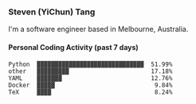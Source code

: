 ### Steven (YiChun) Tang

I'm a software engineer based in Melbourne, Australia.

#### Personal Coding Activity (past 7 days)
```
Python  ▓▓▓▓▓▓▓▓▓▓▓▓▓▓▓▓▓▓▓▓▓▓▓▓▓▓▓▓▓▓  51.99%
other   ▓▓▓▓▓▓▓▓▓                       17.18%
YAML    ▓▓▓▓▓▓▓                         12.76%
Docker  ▓▓▓▓▓                            9.84%
TeX     ▓▓▓▓                             8.24%
```
